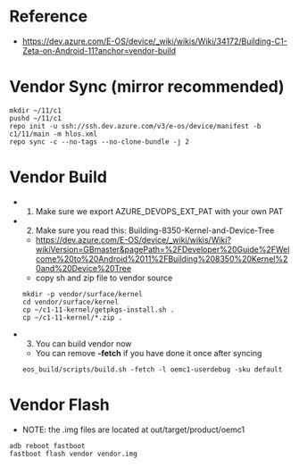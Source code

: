 # Reference
- https://dev.azure.com/E-OS/device/_wiki/wikis/Wiki/34172/Building-C1-Zeta-on-Android-11?anchor=vendor-build


# Vendor Sync (mirror recommended)
```
mkdir ~/11/c1
pushd ~/11/c1
repo init -u ssh://ssh.dev.azure.com/v3/e-os/device/manifest -b c1/11/main -m hlos.xml
repo sync -c --no-tags --no-clone-bundle -j 2
```
# Vendor Build
- 1. Make sure we export AZURE_DEVOPS_EXT_PAT with your own PAT
- 2. Make sure you read this: Building-8350-Kernel-and-Device-Tree
  - https://dev.azure.com/E-OS/device/_wiki/wikis/Wiki?wikiVersion=GBmaster&pagePath=%2FDeveloper%20Guide%2FWelcome%20to%20Android%2011%2FBuilding%208350%20Kernel%20and%20Device%20Tree
  - copy sh and zip file to vendor source
  ```
  mkdir -p vendor/surface/kernel
  cd vendor/surface/kernel
  cp ~/c1-11-kernel/getpkgs-install.sh .
  cp ~/c1-11-kernel/*.zip .
  ```
- 3. You can build vendor now
  - You can remove **-fetch** if you have done it once after syncing
  ```
  eos_build/scripts/build.sh -fetch -l oemc1-userdebug -sku default
  ```

# Vendor Flash
- NOTE: the .img files are located at out/target/product/oemc1
```
adb reboot fastboot
fastboot flash vendor vendor.img
```


